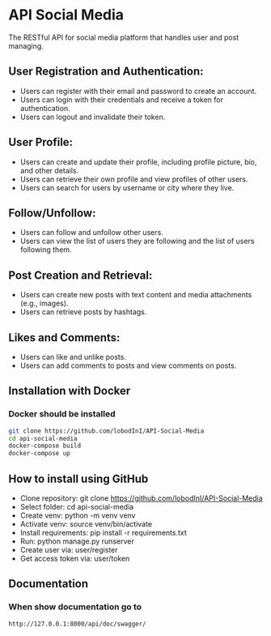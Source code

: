 # API Social Media

The RESTful API for social media platform that handles user and post managing.

## User Registration and Authentication:

- Users can register with their email and password to create an account.
- Users can login with their credentials and receive a token for authentication.
- Users can logout and invalidate their token.

## User Profile:
- Users can create and update their profile, including profile picture, bio, and other details.
- Users can retrieve their own profile and view profiles of other users.
- Users can search for users by username or city where they live.

## Follow/Unfollow:
- Users can follow and unfollow other users.
- Users can view the list of users they are following and the list of users following them.

## Post Creation and Retrieval:
- Users can create new posts with text content and media attachments (e.g., images).
- Users can retrieve posts by hashtags.

## Likes and Comments:
- Users can like and unlike posts. 
- Users can add comments to posts and view comments on posts.

## Installation with Docker
### Docker should be installed
```bash
git clone https://github.com/lobodInI/API-Social-Media
cd api-social-media
docker-compose build
docker-compose up
```

## How to install using GitHub

- Clone repository: git clone https://github.com/lobodInI/API-Social-Media
- Select folder: cd api-social-media
- Create venv: python -m venv venv
- Activate venv: source venv/bin/activate
- Install requirements: pip install -r requirements.txt
- Run: python manage.py runserver
- Create user via: user/register
- Get access token via: user/token

## Documentation
### When show documentation go to
```commandline
http://127.0.0.1:8000/api/doc/swagger/
```
